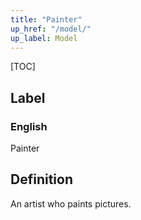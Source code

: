 ```yaml
---
title: "Painter"
up_href: "/model/"
up_label: Model
---
```


[TOC]

## Label

### English
Painter


## Definition
An artist who paints pictures. 


    
